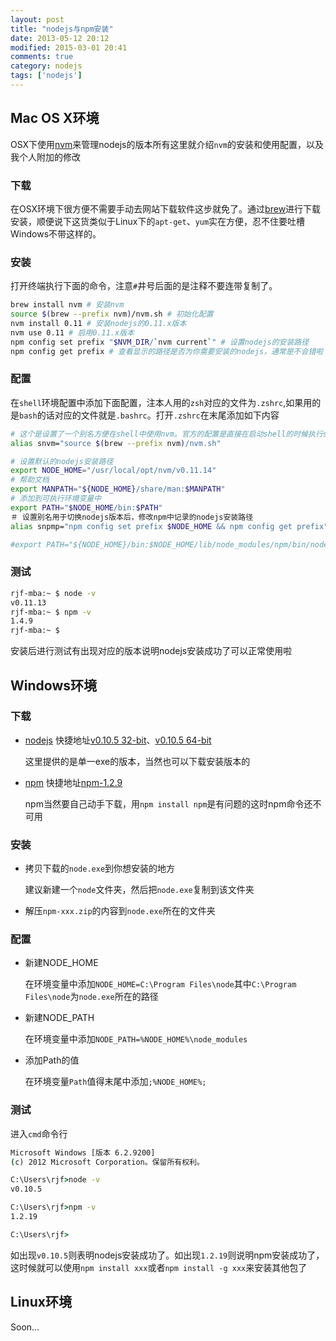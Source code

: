 ```yaml
---
layout: post
title: "nodejs与npm安装"
date: 2013-05-12 20:12
modified: 2015-03-01 20:41
comments: true
category: nodejs
tags: ['nodejs']
---
```

## Mac OS X环境

OSX下使用[nvm](https://github.com/creationix/nvm/)来管理nodejs的版本所有这里就介绍`nvm`的安装和使用配置，以及我个人附加的修改

### 下载

在OSX环境下很方便不需要手动去网站下载软件这步就免了。通过[brew](http://brew.sh/)进行下载安装，顺便说下这货类似于Linux下的`apt-get`、`yum`实在方便，忍不住要吐槽Windows不带这样的。

### 安装

打开终端执行下面的命令，注意`#`井号后面的是注释不要连带复制了。

``` bash
brew install nvm # 安装nvm
source $(brew --prefix nvm)/nvm.sh # 初始化配置
nvm install 0.11 # 安装nodejs的0.11.x版本
nvm use 0.11 # 启用0.11.x版本
npm config set prefix "$NVM_DIR/`nvm current`" # 设置nodejs的安装路径
npm config get prefix # 查看显示的路径是否为你需要安装的nodejs，通常是不会错啦
```

### 配置

在`shell`环境配置中添加下面配置，注本人用的`zsh`对应的文件为`.zshrc`,如果用的是`bash`的话对应的文件就是`.bashrc`。打开`.zshrc`在末尾添加如下内容

``` bash
# 这个是设置了一个别名方便在shell中使用nvm。官方的配置是直接在启动shell的时候执行source，这样导致启动的时候都得执行这个不太有用的命令。本人做的修改是在必要的时候去执行snvm来启用nvm
alias snvm="source $(brew --prefix nvm)/nvm.sh"

# 设置默认的nodejs安装路径
export NODE_HOME="/usr/local/opt/nvm/v0.11.14"
# 帮助文档
export MANPATH="${NODE_HOME}/share/man:$MANPATH"
# 添加到可执行环境变量中
export PATH="$NODE_HOME/bin:$PATH"
＃ 设置别名用于切换nodejs版本后，修改npm中记录的nodejs安装路径
alias snpmp="npm config set prefix $NODE_HOME && npm config get prefix"

#export PATH="${NODE_HOME}/bin:$NODE_HOME/lib/node_modules/npm/bin/node-gyp-bin:$PATH"
```


### 测试

``` bash
rjf-mba:~ $ node -v          
v0.11.13
rjf-mba:~ $ npm -v
1.4.9
rjf-mba:~ $ 

```
安装后进行测试有出现对应的版本说明nodejs安装成功了可以正常使用啦



## Windows环境

### 下载

 - [nodejs](http://nodejs.org/download/) 快捷地址[v0.10.5 32-bit](http://nodejs.org/dist/v0.10.5/node.exe)、[v0.10.5 64-bit](http://nodejs.org/dist/v0.10.5/node.exe)
	
	这里提供的是单一exe的版本，当然也可以下载安装版本的

 - [npm](http://nodejs.org/dist/npm/) 快捷地址[npm-1.2.9](http://nodejs.org/dist/npm/npm-1.2.9.zip)
	
	npm当然要自己动手下载，用`npm install npm`是有问题的这时npm命令还不可用

### 安装
 - 拷贝下载的`node.exe`到你想安装的地方

	建议新建一个`node`文件夹，然后把`node.exe`复制到该文件夹

 - 解压`npm-xxx.zip`的内容到`node.exe`所在的文件夹

### 配置

 - 新建NODE_HOME
	
	在环境变量中添加`NODE_HOME=C:\Program Files\node`其中`C:\Program Files\node`为`node.exe`所在的路径

 - 新建NODE_PATH
	
	在环境变量中添加`NODE_PATH=%NODE_HOME%\node_modules`
	

 - 添加Path的值

	在环境变量`Path`值得末尾中添加`;%NODE_HOME%;`

### 测试
进入`cmd`命令行

``` bat
Microsoft Windows [版本 6.2.9200]
(c) 2012 Microsoft Corporation。保留所有权利。

C:\Users\rjf>node -v
v0.10.5

C:\Users\rjf>npm -v
1.2.19

C:\Users\rjf>
```

如出现`v0.10.5`则表明nodejs安装成功了。如出现`1.2.19`则说明npm安装成功了，这时候就可以使用`npm install xxx`或者`npm install -g xxx`来安装其他包了

## Linux环境
Soon...
